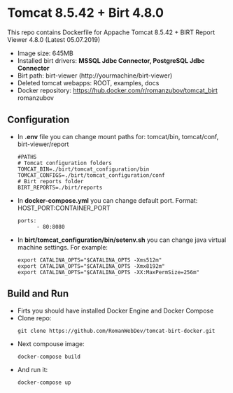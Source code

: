 # Tomcat 8.5.42 + Birt 4.8.0

This repo contains Dockerfile for Appache Tomcat 8.5.42 + BIRT Report Viewer 4.8.0 (Latest 05.07.2019)
- Image size: 645MB
- Installed birt drivers: **MSSQL Jdbc Connector, PostgreSQL Jdbc Connector** 
- Birt path: birt-viewer (http://yourmachine/birt-viewer)
- Deleted tomcat webapps: ROOT, examples, docs
- Docker repository: https://hub.docker.com/r/romanzubov/tomcat_birt
romanzubov

## Configuration
- In **.env** file you can change mount paths for: tomcat/bin, tomcat/conf, birt-viewer/report
  ```
  #PATHS
  # Tomcat configuration folders
  TOMCAT_BIN=./birt/tomcat_configuration/bin
  TOMCAT_CONFIGS=./birt/tomcat_configuration/conf
  # Birt reports folder
  BIRT_REPORTS=./birt/reports 
  ```
- In **docker-compose.yml** you can change default port. Format: HOST_PORT:CONTAINER_PORT
  ```
  ports:
        - 80:8080
  ```
- In **birt/tomcat_configuration/bin/setenv.sh** you can change java virtual machine settings. For example:
  ```
  export CATALINA_OPTS="$CATALINA_OPTS -Xms512m"
  export CATALINA_OPTS="$CATALINA_OPTS -Xmx8192m"
  export CATALINA_OPTS="$CATALINA_OPTS -XX:MaxPermSize=256m"
  ```
  
## Build and Run

- Firts you should have installed Docker Engine and Docker Compose
- Clone repo:
  ``` 
  git clone https://github.com/RomanWebDev/tomcat-birt-docker.git
  ```
- Next compouse image:
  ```
  docker-compose build
  ```
- And run it:
  ```
  docker-compose up
  ```
